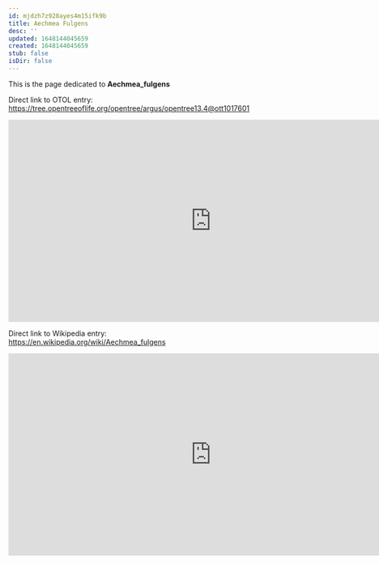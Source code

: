 ```yaml
---
id: mjdzh7z928ayes4m15ifk9b
title: Aechmea Fulgens
desc: ''
updated: 1648144045659
created: 1648144045659
stub: false
isDir: false
---
```

This is the page dedicated to **Aechmea_fulgens**


Direct link to OTOL entry: https://tree.opentreeoflife.org/opentree/argus/opentree13.4@ott1017601



<html>
    <body>
    <iframe src="https://tree.opentreeoflife.org/opentree/argus/opentree13.4@ott1017601"
    width="800" height="400" frameborder="0" allowfullscreen> </iframe>
    </body>
</html>
    


Direct link to Wikipedia entry: https://en.wikipedia.org/wiki/Aechmea_fulgens



<html>
    <body>
    <iframe src="https://en.wikipedia.org/wiki/Aechmea_fulgens"
    width="800" height="400" frameborder="0" allowfullscreen> </iframe>
    </body>
</html>
    
